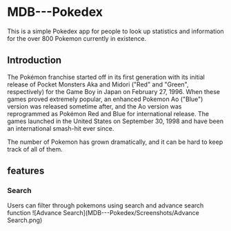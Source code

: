 # MDB---Pokedex

This is a simple Pokedex app for people to look up statistics and
information for the over 800 Pokemon currently in existence. 

## Introduction
The Pokémon franchise started off in its first generation with its initial release of Pocket Monsters Aka and Midori ("Red" and "Green", respectively) for the Game Boy in Japan on February 27, 1996. When these games proved extremely popular, an enhanced Pokemon Ao ("Blue") version was released sometime after, and the Ao version was reprogrammed as Pokémon Red and Blue for international release. The games launched in the United States on September 30, 1998 and have been an international smash-hit ever since.

The number of Pokemon has grown dramatically, and it can be hard to keep track of all of them.

## features 

### Search
Users can filter through pokemons using search and advance search function
![Advance Search](MDB---Pokedex/Screenshots/Advance Search.png)


